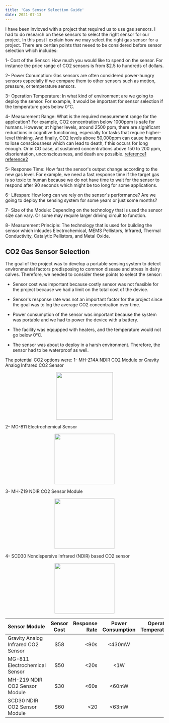 ```yaml
---
title: 'Gas Sensor Selection Guide'
date: 2021-07-13
---
```


I have been invloved with a project that required us to use gas sensors. I had to do research on these sensors to select the right sensor for our project. In this post I explain how we may select the right gas sensor for a project. There are certian points that neeed to be considered before sensor selection which includes:

1- Cost of the Sensor: How much you would like to spend on the sensor. For instance the price range of CO2 sensors is from $2.5 to hundreds of dollars.

2- Power Conumption: Gas sensors are often considered power-hungry sensors especially if we compare them to other sensors such as motion, pressure, or temperature sensors.

3- Operation Temperature: In what kind of environment are we going to deploy the sensor. For example, it would be important for sensor selection if the temperature goes below 0℃.

4- Measurement Range: What is the required measurement range for the application? For example, CO2 concentration below 1000ppm is safe for humans. However, at higher levels, around 2500 ppm, there are significant reductions in cognitive functioning, especially for tasks that require higher-level thinking. And finally, CO2 levels above 50,000ppm can cause humans to lose consciousness which can lead to death, f this occurs for long enough. Or in CO case, at sustained concentrations above 150 to 200 ppm, disorientation, unconsciousness, and death are possible. [reference1](https://learn.kaiterra.com/en/air-academy/is-carbon-dioxide-harmful-to-people) [reference2](https://www.cpsc.gov/Safety-Education/Safety-Education-Centers/Carbon-Monoxide-Information-Center/Carbon-Monoxide-Questions-and-Answers)

5- Response Time: How fast the sensor's output change according to the new gas level. For example, we need a fast response time if the target gas is so toxic to human because we do not have time to wait for the sensor to respond after 90 seconds which might be too long for some applications.

6- Lifespan: How long can we rely on the sensor's performance? Are we going to deploy the sensing system for some years or just some months?

7- Size of the Module: Depending on the technology that is used the sensor size can vary. Or some may require larger driving circuit to function.

8- Measurement Principle: The technology that is used for building the sensor which inlcudes Electrochemical, MEMS Pellistors, Infrared, Thermal Conductivity, Catalytic Pellistors, and Metal Oxide.


## CO2 Gas Sensor Selection
The goal of the project was to develop a portable sensing system to detect environmental factors predisposing to common disease and stress in dairy calves. Therefore, we needed to consider these points to select the sensor:

  - Sensor cost was important because costly sensor was not feasible for the project because we had a limit on the total cost of the device.
  
  - Sensor's response rate was not an important factor for the project since the goal was to log the average CO2 concentration over time.
  
  - Power consumption of the sensor was important because the system was portable and we had to power the device with a battery.

  - The facility was eqqupped with heaters, and the temperature would not go below 0℃.

  - The sensor was about to deploy in a harsh environment. Therefore, the sensor had to be waterproof as well.

The potential CO2 options were:
  1- MH-Z14A NDIR CO2 Module or Gravity Analog Infrared CO2 Sensor
  <p align="center">
  <img width="180" height="150" src="https://user-images.githubusercontent.com/45086751/129488385-c0311048-ae0f-4949-8194-401621b754da.png">
</p> 
    2- MG-811 Electrochemical Sensor
<p align="center">
  <img width="190" height="160" src="https://user-images.githubusercontent.com/45086751/129488562-bc95f80b-2d58-4ed1-be62-d5a89cd671ee.png">
</p> 

  3- MH-Z19 NDIR CO2 Sensor Module
 <p align="center">
  <img width="190" height="160" src="https://user-images.githubusercontent.com/45086751/129488629-0e957fa7-23a9-42b8-a257-ca7284d6e87c.png">
</p> 

  4- SCD30 Nondispersive Infrared (NDIR) based CO2 sensor
 <p align="center">
  <img width="190" height="160" src="https://user-images.githubusercontent.com/45086751/129488759-943becbd-3ca0-4ecd-ae02-a960bb8c9987.png">
</p> 


| Sensor Module                     | Sensor Cost | Response Rate| Power Consumption |  Operation Temperature   |
| :---                              |    :----:   |         ---: | :----:            |          ---:            |
| Gravity Analog Infrared CO2 Sensor| $58         | <90s         |<430mW             |                          |
| MG-811 Electrochemical Sensor     | $50         | <20s         |<1W                |                          |
| MH-Z19 NDIR CO2 Sensor Module     | $30         | <60s         |<60mW              |                          |
| SCD30 NDIR CO2 Sensor Module      | $60         | <20          |<63mW              |                          |
